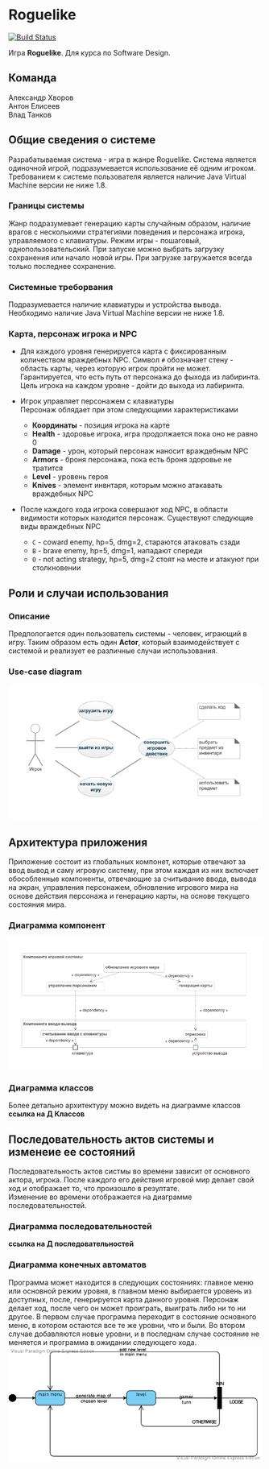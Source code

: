 # Roguelike
[![Build Status](https://travis-ci.org/akhvorov/roguelike.svg?branch=dev-1)](https://travis-ci.org/akhvorov/roguelike)  

Игра **Roguelike**. Для курса по Software Design.

## Команда
Александр Хворов  
Антон Елисеев  
Влад Танков

## Общие сведения о системе
Разрабатываемая система - игра в жанре Roguelike. Система является одиночной 
игрой, подразумевается использование её одним игроком. Требованием к системе 
пользователя является наличие Java Virtual Machine версии не ниже 1.8. 

### Границы системы
Жанр подразумевает генерацию карты случайным образом, наличие врагов с 
несколькими стратегиями поведения и персонажа игрока, управляемого с 
клавиатуры. Режим игры - пошаговый, однопользовательский. При запуске 
можно выбрать загрузку сохранения или начало новой игры. При загрузке 
загружается всегда только последнее сохранение.

### Системные треборвания
Подразумевается наличие клавиатуры и устройства вывода. Необходимо наличие 
Java Virtual Machine версии не ниже 1.8.

### Карта, персонаж игрока и NPC
- Для каждого уровня генерируется карта с фиксированным количеством 
враждебных NPC. Символ `#` обозначает стену - область карты, через которую 
игрок пройти не может. Гарантируется, что есть путь от персонажа до фыхода 
из лабиринта. Цель игрока на каждом уровне - дойти до выхода из лабиринта.

- Игрок управляет персонажем с клавиатуры  
Персонаж облядает при этом следующими характеристиками
    - **Координаты** - позиция игрока на карте
    - **Health** - здоровье игрока, игра продолжается пока оно не равно 0
    - **Damage** - урон, который персонаж наносит враждебным NPC
    - **Armors** - броня персонажа, пока есть броня здоровье не тратится
    - **Level** - уровень героя
    - **Knives** - элемент инвнтаря, которым можно атакавать враждебных NPC
- После каждого хода игрока совершают ход NPC, в области видимости которых 
находится персонаж. Существуют следующие виды враждебных NPC
    - `C` - coward enemy, hp=5, dmg=2, стараются атаковать сзади
    - `B` - brave enemy, hp=5, dmg=1, нападают спереди
    - `O` - not acting strategy, hp=5, dmg=2 стоят на месте и 
    атакуют при столкновении


## Роли и случаи использования
### Описание
Предпологается один пользователь системы - человек, играющий в игру. 
Таким образом есть один **Actor**, который взаимодействует с системой и 
реализует ее различные случаи использования.

### Use-case diagram
[![use-case][Use_case_diagram]][Use_case_diagram_url]

## Архитектура приложения
Приложение состоит из глобальных компонет, которые отвечают за ввод вывод и 
саму игровую систему, при этом каждая из них включает обособленные компоненты, 
отвечающие за считывание ввода, вывода на экран, управления персонажем, 
обновление игрового мира на основе действия персонажа и генерацию карты, 
на основе текущего состояния мира.

### Диаграмма компонент
[![Component][Component_Diagram]][Component_Diagram_url]

### Диаграмма классов
Более детально архитектуру можно видеть на диаграмме классов  
**ссылка на Д Классов**

## Последовательность актов системы и изменеие ее состояний
Последовательность актов систмы во времени зависит от основного актора, 
игрока. После каждого его действия игровой мир делает свой ход и 
отображает то, что произошло в резултате.  
Изменение во времени отображается на диаграмме последовательностей.
### Диаграмма последовательностей
**ссылка на Д последовательностей**

### Диаграмма конечных автоматов
Программа может находится в следующих состояниях: главное меню или основной 
режим уровня, в главном меню выбирается уровень из доступных, 
после, генерируется карта данного уровня. Персонаж делает ход, 
после чего он может проиграть, выиграть либо ни то ни другое. 
В первом случае программа переходит в состояние основного меню, 
в котором остаются все те же уровни, что и были. Во втором случае 
добавляются новые уровни, и в последнам случае состояние не меняется и 
программа в ожидании следующего хода.  
[![states][MainStateDiogram]][MainStateDiogram_url]


[Use_case_diagram]: https://raw.githubusercontent.com/akhvorov/roguelike/dev-1/docs/design/UseCaseDiagram.png
[Use_case_diagram_url]: https://raw.githubusercontent.com/akhvorov/roguelike/dev-1/docs/design/UseCaseDiagram.png

[Component_Diagram]: https://raw.githubusercontent.com/akhvorov/roguelike/dev-1/docs/design/ComponentDiagram.png
[Component_Diagram_url]: https://raw.githubusercontent.com/akhvorov/roguelike/dev-1/docs/design/ComponentDiagram.png

[UML_class_diagram]: https://github.com/akhvorov/roguelike/blob/design-documents/docs/design/UML%20Class%20Diagram.png
[UML_class_diagram_url]: https://raw.githubusercontent.com/akhvorov/roguelike/design-documents/docs/design/UML%20Class%20Diagram.png

[MainStateDiogram]: https://github.com/akhvorov/roguelike/blob/design-documents/docs/design/MainStateDiogram.png
[MainStateDiogram_url]: https://raw.githubusercontent.com/akhvorov/roguelike/design-documents/docs/design/MainStateDiogram.png







